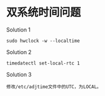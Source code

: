 # 双系统时间问题

Solution 1

```
sudo hwclock -w --localtime
```

Solution 2

```
timedatectl set-local-rtc 1
```

Solution 3

```
修改/etc/adjtime文件中的UTC，为LOCAL。
```
